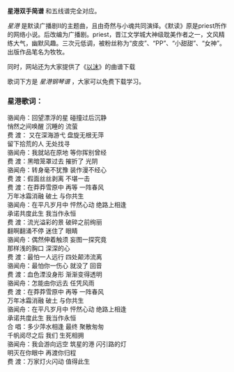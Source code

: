 

**星港双手简谱** 和五线谱完全对应。

_星港_
是默读广播剧II的主题曲，且由奇然与小魂共同演绎。《默读》原是priest所作的网络小说。后改编为广播剧。priest，晋江文学城大神级耽美作者之一，文风精练大气，幽默风趣。三次元低调，被粉丝称为“皮皮”、“PP”、“小甜甜”、“女神”。出版作品笔名为牧牧。

同时，网站还为大家提供了《[以沫](Music-9577-以沫-默读广播剧主题曲.html "以沫")》的曲谱下载

歌词下方是 _星港钢琴谱_ ，大家可以免费下载学习。

### 星港歌词：

骆闻舟：回望漂浮的星 碰撞过后沉静  
悄然之间唤醒 沉睡的 流萤  
费 渡： 又在深海游弋 盘旋无根无萍  
留下拾荒的人 无处找寻  
骆闻舟：我就站在原地 等你挥别曾经  
费 渡：黑暗笼罩过去 摧折了 光阴  
骆闻舟：转身毫不犹豫 装作漫不经心  
费 渡：假面丝丝剥离 不堪一击  
费 渡：在莽莽雪原中 再等 一阵春风  
万年冰霜消融 破土 与你共生  
骆闻舟：在平凡岁月中 怦然心动 绝路上相逢  
承诺共度此生 我当作永恒  
费 渡：流光溢彩的景 破碎之前绚丽  
翻啊翻涌不停 迷住了 眼睛  
骆闻舟：偶然伸着触须 妄图一探究竟  
那样浅的胸口 深深的心  
费 渡：最怕一人远行 四处颠沛流离  
骆闻舟：最怕你一伤心 就没了 回音  
费 渡：血色湮没身形 渐渐变得透明  
骆闻舟：怎能由你远去 任凭风雨  
费 渡：在莽莽雪原中 再等 一阵春风  
万年冰霜消融 破土 与你共生  
骆闻舟：在平凡岁月中 怦然心动 绝路上相逢  
承诺共度此生 我当作永恒  
合 唱：多少萍水相逢 最终 聚散匆匆  
千帆阅尽之后 我们 生死相拥  
骆闻舟：我会游向远空 筑星的港 闪引路的灯  
明灭在你眼中 再渡你归程  
费 渡：万家灯火闪动 值得此生

